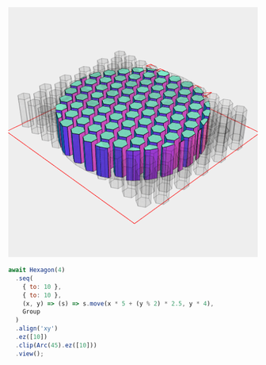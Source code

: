 ![Image](honeycomb.md.$1.png)

```JavaScript
await Hexagon(4)
  .seq(
    { to: 10 },
    { to: 10 },
    (x, y) => (s) => s.move(x * 5 + (y % 2) * 2.5, y * 4),
    Group
  )
  .align('xy')
  .ez([10])
  .clip(Arc(45).ez([10]))
  .view();
```
